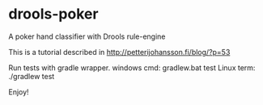 drools-poker
============

A poker hand classifier with Drools rule-engine

This is a tutorial described in http://petterijohansson.fi/blog/?p=53

Run tests with gradle wrapper.
windows cmd: gradlew.bat test
Linux term: ./gradlew test

Enjoy!

